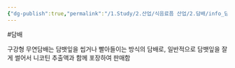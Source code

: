 ```yaml
---
{"dg-publish":true,"permalink":"/1.Study/2.산업/식음료픔 산업/2.담배/info_담배/구강형 무연담배/","created":"2024-11-20T21:02:28.220+09:00","updated":"2025-06-03T20:07:20.258+09:00"}
---
```


#담배 

구강형 무연담배는 담뱃잎을 씹거나 빨아들이는 방식의 담배로, 일반적으로 담뱃잎을 잘게 썰어서 니코틴 추출액과 함께 포장하여 판매함